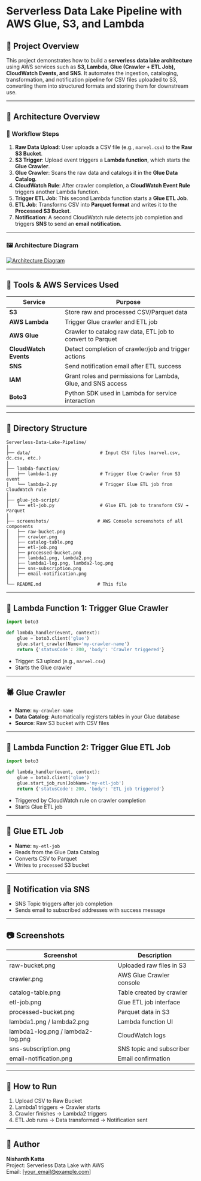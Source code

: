 # Serverless Data Lake Pipeline with AWS Glue, S3, and Lambda

## 📌 Project Overview

This project demonstrates how to build a **serverless data lake architecture** using AWS services such as **S3, Lambda, Glue (Crawler + ETL Job), CloudWatch Events, and SNS**. It automates the ingestion, cataloging, transformation, and notification pipeline for CSV files uploaded to S3, converting them into structured formats and storing them for downstream use.

---

## 🧠 Architecture Overview

### 🔄 Workflow Steps

1. **Raw Data Upload**: User uploads a CSV file (e.g., `marvel.csv`) to the **Raw S3 Bucket**.
2. **S3 Trigger**: Upload event triggers a **Lambda function**, which starts the **Glue Crawler**.
3. **Glue Crawler**: Scans the raw data and catalogs it in the **Glue Data Catalog**.
4. **CloudWatch Rule**: After crawler completion, a **CloudWatch Event Rule** triggers another Lambda function.
5. **Trigger ETL Job**: This second Lambda function starts a **Glue ETL Job**.
6. **ETL Job**: Transforms CSV into **Parquet format** and writes it to the **Processed S3 Bucket**.
7. **Notification**: A second CloudWatch rule detects job completion and triggers **SNS** to send an **email notification**.

---

### 🖼️ Architecture Diagram

[![Architecture Diagram](screenshots/architecture-diagram.png)](https://github.com/kattanishanth/Serverless-Data-Lake-Pipeline/blob/main/architecture.png)

---

## 🧰 Tools & AWS Services Used

| Service         | Purpose                                                                 |
|----------------|-------------------------------------------------------------------------|
| **S3**          | Store raw and processed CSV/Parquet data                                |
| **AWS Lambda**  | Trigger Glue crawler and ETL job                                        |
| **AWS Glue**    | Crawler to catalog raw data, ETL job to convert to Parquet              |
| **CloudWatch Events** | Detect completion of crawler/job and trigger actions               |
| **SNS**         | Send notification email after ETL success                               |
| **IAM**         | Grant roles and permissions for Lambda, Glue, and SNS access            |
| **Boto3**       | Python SDK used in Lambda for service interaction                       |

---

## 🧬 Directory Structure

```
Serverless-Data-Lake-Pipeline/
│
├── data/                          # Input CSV files (marvel.csv, dc.csv, etc.)
│
├── lambda-function/
│   ├── lambda-1.py                # Trigger Glue Crawler from S3 event
│   └── lambda-2.py                # Trigger Glue ETL job from CloudWatch rule
│
├── glue-job-script/
│   └── etl-job.py                 # Glue ETL job to transform CSV → Parquet
│
├── screenshots/                  # AWS Console screenshots of all components
│   ├── raw-bucket.png
│   ├── crawler.png
│   ├── catalog-table.png
│   ├── etl-job.png
│   ├── processed-bucket.png
│   ├── lambda1.png, lambda2.png
│   ├── lambda1-log.png, lambda2-log.png
│   ├── sns-subscription.png
│   ├── email-notification.png
│
└── README.md                     # This file
```

---

## 🧪 Lambda Function 1: Trigger Glue Crawler

```python
import boto3

def lambda_handler(event, context):
    glue = boto3.client('glue')
    glue.start_crawler(Name='my-crawler-name')
    return {'statusCode': 200, 'body': 'Crawler triggered'}
```

- Trigger: S3 upload (e.g., `marvel.csv`)
- Starts the Glue crawler

---

## 🕷️ Glue Crawler

- **Name**: `my-crawler-name`
- **Data Catalog**: Automatically registers tables in your Glue database
- **Source**: Raw S3 bucket with CSV files

---

## 🔁 Lambda Function 2: Trigger Glue ETL Job

```python
import boto3

def lambda_handler(event, context):
    glue = boto3.client('glue')
    glue.start_job_run(JobName='my-etl-job')
    return {'statusCode': 200, 'body': 'ETL job triggered'}
```

- Triggered by CloudWatch rule on crawler completion
- Starts Glue ETL job

---

## 🧪 Glue ETL Job

- **Name**: `my-etl-job`
- Reads from the Glue Data Catalog
- Converts CSV to Parquet
- Writes to `processed` S3 bucket

---

## 📩 Notification via SNS

- SNS Topic triggers after job completion
- Sends email to subscribed addresses with success message

---

## 📷 Screenshots

| Screenshot | Description                    |
|-----------|--------------------------------|
| raw-bucket.png | Uploaded raw files in S3   |
| crawler.png | AWS Glue Crawler console      |
| catalog-table.png | Table created by crawler |
| etl-job.png | Glue ETL job interface        |
| processed-bucket.png | Parquet data in S3   |
| lambda1.png / lambda2.png | Lambda function UI |
| lambda1-log.png / lambda2-log.png | CloudWatch logs |
| sns-subscription.png | SNS topic and subscriber |
| email-notification.png | Email confirmation |

---

## 🚀 How to Run

1. Upload CSV to Raw Bucket
2. Lambda1 triggers → Crawler starts
3. Crawler finishes → Lambda2 triggers
4. ETL Job runs → Data transformed → Notification sent

---

## 📧 Author

**Nishanth Katta**  
Project: Serverless Data Lake with AWS  
Email: [your_email@example.com]
